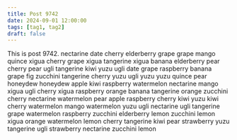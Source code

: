 ```yaml
---
title: Post 9742
date: 2024-09-01 12:00:00
tags: [tag1, tag2]
draft: false
---
```

This is post 9742.
nectarine
date
cherry
elderberry
grape
grape
mango
quince
xigua
cherry
grape
xigua
tangerine
xigua
banana
elderberry
pear
cherry
pear
ugli
tangerine
kiwi
yuzu
ugli
date
grape
raspberry
banana
grape
fig
zucchini
tangerine
cherry
yuzu
ugli
yuzu
yuzu
quince
pear
honeydew
honeydew
apple
kiwi
raspberry
watermelon
nectarine
mango
xigua
ugli
cherry
xigua
raspberry
orange
banana
tangerine
orange
zucchini
cherry
nectarine
watermelon
pear
apple
raspberry
cherry
kiwi
yuzu
kiwi
cherry
watermelon
mango
watermelon
yuzu
ugli
nectarine
ugli
tangerine
grape
watermelon
raspberry
zucchini
elderberry
lemon
zucchini
lemon
xigua
orange
watermelon
lemon
cherry
tangerine
kiwi
pear
strawberry
yuzu
tangerine
ugli
strawberry
nectarine
zucchini
lemon
